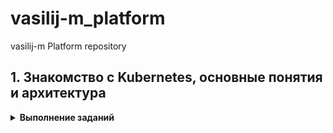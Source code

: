 # vasilij-m_platform
vasilij-m Platform repository

## 1. Знакомство с Kubernetes, основные понятия и архитектура

<details>
  <summary><b>Выполнение заданий</b></summary>
  
  ### Задание 1

  **Вопрос:**  
    Разберитесь почему все pod в namespace `kube-system` восстановились после удаления.

  **Ответ:**  
    В нэймспейсе `kube-system` (minikube) запускаются следующие поды:
    - coredns
    - etcd
    - kube-apiserver
    - kube-controller-manager
    - kube-proxy
    - kube-scheduler
    - registry
    - registry-proxy

  Поды `etcd`, `kube-apiserver`, `kube-controller-manager` и `kube-scheduler` являются static подами. Такие поды управляются напрямую `kubelet`'ом без участия компонентов Control Plane. `kubelet` следит за созданием/обновлением манифестов в директории `/etc/kubernetes/manifests` (по дефолту) и создает описанные в них поды без обращения к `kube-apiserver`. Собственно сам `kube-apiserver` и другие компоненты Control Plane создаются `kubelet`'ом при бутстрапе кластера (на самом деле это зависит от способа развертывания кластера, и Control Plane компоненты могут быть подняты как systemd сервисы, тогда манифесты для запуска их в виде static подов не нужны, как и сам `kubelet` на мастер-нодах).  
  При удалении этих подов из нэймспейса `kube-system` kubelet заново их поднимает, опираясь на манифесты в директории `/etc/kubernetes/manifests`.

  Под `coredns` заново поднимается после удаления, так как `coredns` является `deployment`'ом, и `deployment` контроллер следит, чтобы в кластере всегда было количество реплик, указанное в манифесте этого `deployment`.

  Поды `kube-proxy` и `registry-proxy` поднимаются, так как развернуты в кластере в составе `replicaset`, а `registry` - в составе `replicationcontroller`. Поведение этих контроллеров при удалении подов не отличается от `deployment`'а - они всегда восстанавливают в кластере то количество реплик, которое указано в их манифесте.

  ### Задание 2

  **Результат выполнения**
  
  1. Написан Dockerfile, запускающий web-сервер NGINX на порту `8000`, отдающий содержимое директории `/app` внутри контейнера (например, если в директории `/app` лежит файл `homework.html`, то при запуске контейнера данный файл должен быть доступен по URL `http://localhost:8000/homework.html`) и работающий с UID `1001`.   
  Dockerfile и конфиг для NGINX находится в директории `kubernetes-intro/web`. Образ собран и загружен в Docker Hub под тегом `vasiilij/nginx:k8s-intro`.

  2. Создан манифест `kubernetes-intro/web-pod.yaml` для запуска пода с контейнером на основе образа `vasiilij/nginx:k8s-intro`.

  3. В под к основному контейнеру добавлен init контейнер, генерирующий страницу `index.html`.

  4. Работоспособность приложения проверена (скриншот ниже):
  ![index.html content](./screens/1.2.1.jpg)

  ### Hipster Shop | Задание со *

  **Результат выполнения**
  
  1. Причиной, по которой падал pod `frontend`, было отсутствие переменных окружения, необходимых для работы приложения.

  2. Создан манифест `kubernetes-intro/frontend-pod-healthy.yaml`, в котором для контейнера `frontend` указаны необходимые переменные окружения.

</details>
